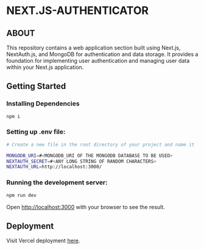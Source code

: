 # NEXT.JS-AUTHENTICATOR

## ABOUT

This repository contains a web application section built using Next.js, NextAuth.js, and MongoDB for authentication and data storage. It provides a foundation for implementing user authentication and managing user data within your Next.js application.

## Getting Started

### Installing Dependencies

```bash
npm i
```

### Setting up .env file:

```bash
# Create a new file in the root directory of your project and name it `.env`, add the following content into it.

MONGODB_URI=#<MONGODB_URI OF THE MONGODB DATABASE TO BE USED>
NEXTAUTH_SECRET=#<ANY LONG STRING OF RANDOM CHARACTERS>
NEXTAUTH_URL=http://localhost:3000/

```

### Running the development server:

```bash
npm run dev
```

Open [http://localhost:3000](http://localhost:3000) with your browser to see the result.

## Deployment
Visit Vercel deployment [here](https://next-js-authenticatior.vercel.app/). 
